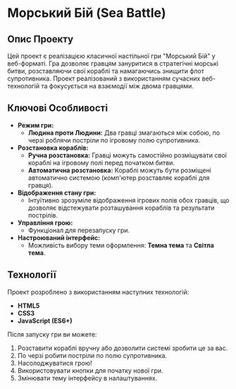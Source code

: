 # Морський Бій (Sea Battle)

## Опис Проекту

Цей проект є реалізацією класичної настільної гри "Морський Бій" у веб-форматі. Гра дозволяє гравцям зануритися в стратегічні морські битви, розставляючи свої кораблі та намагаючись знищити флот супротивника. Проект реалізований з використанням сучасних веб-технологій та фокусується на взаємодії між двома гравцями.

## Ключові Особливості

* **Режим гри:**
    * **Людина проти Людини:** Два гравці змагаються між собою, по черзі роблячи постріли по ігровому полю супротивника.
* **Розстановка кораблів:**
    * **Ручна розстановка:** Гравці можуть самостійно розміщувати свої кораблі на ігровому полі перед початком битви.
    * **Автоматична розстановка:** Кораблі можуть бути розміщені автоматично системою (комп'ютер розставляє кораблі для гравця).
* **Відображення стану гри:**
    * Інтуїтивно зрозуміле відображення ігрових полів обох гравців, що дозволяє відстежувати розташування кораблів та результати пострілів.
* **Управління грою:**
    * Функціонал для перезапуску гри.
* **Настроюваний інтерфейс:**
    * Можливість вибору теми оформлення: **Темна тема** та **Світла тема**.

## Технології

Проект розроблено з використанням наступних технологій:

* **HTML5**
* **CSS3**
* **JavaScript (ES6+)**



Після запуску гри ви можете:

1.  Розставити кораблі вручну або дозволити системі зробити це за вас.
2.  По черзі робити постріли по полю супротивника.
3.  Насолоджуватися грою!
4.  Використовувати кнопки для початку нової гри.
5.  Змінювати тему інтерфейсу в налаштуваннях.
